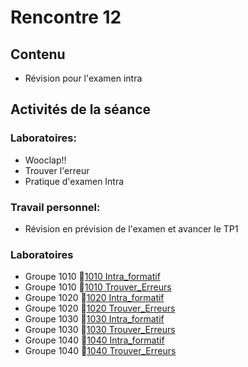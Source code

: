 # Rencontre 12

## Contenu
- Révision pour l'examen intra

## Activités de la séance

### Laboratoires:
  - Wooclap!!
  - Trouver l'erreur
  - Pratique d'examen Intra

### Travail personnel: 
- Révision en prévision de l'examen et avancer le TP1

### Laboratoires
- Groupe 1010 🔗[1010 Intra_formatif](https://classroom.github.com/a/gVUpH0nb)
- Groupe 1010 🔗[1010 Trouver_Erreurs](https://classroom.github.com/a/xJpRYt6K)
- Groupe 1020 🔗[1020 Intra_formatif](https://classroom.github.com/a/vJ3nLCgX)
- Groupe 1020 🔗[1020 Trouver_Erreurs](https://classroom.github.com/a/wh_Q4ila)
- Groupe 1030 🔗[1030 Intra_formatif](https://classroom.github.com/a/-nWNcu8_)
- Groupe 1030 🔗[1030 Trouver_Erreurs](https://classroom.github.com/a/FqrykCR9)
- Groupe 1040 🔗[1040 Intra_formatif](https://classroom.github.com/a/xTG_IXjx)
- Groupe 1040 🔗[1040 Trouver_Erreurs](https://classroom.github.com/a/5AgLAV_e)